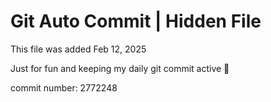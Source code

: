 # Git Auto Commit | Hidden File

This file was added Feb 12, 2025

Just for fun and keeping my daily git commit active 🤪

commit number: 2772248
